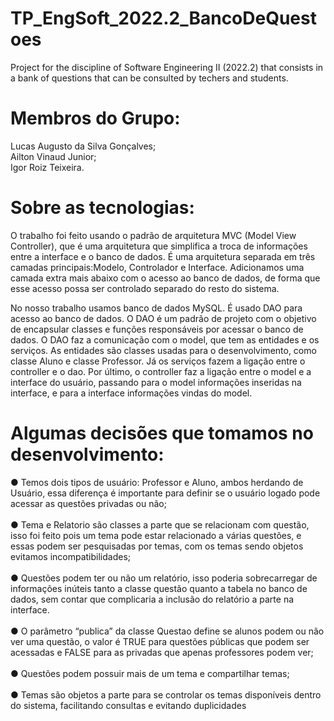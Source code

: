 # TP_EngSoft_2022.2_BancoDeQuestoes
Project for the discipline of Software Engineering II (2022.2) that consists in a bank of questions that can be consulted by techers and students.

# Membros do Grupo:
Lucas Augusto da Silva Gonçalves;<br />
Ailton Vinaud Junior;<br />
Igor Roiz Teixeira.

# Sobre as tecnologias:
O trabalho foi feito usando o padrão de arquitetura MVC (Model View Controller), que é uma arquitetura que simplifica a troca de informações entre a interface e o banco de dados. É uma arquitetura separada em três camadas principais:Modelo, Controlador e Interface. Adicionamos uma camada extra mais abaixo com o acesso ao banco de dados, de forma que esse acesso possa ser controlado separado do resto do sistema.

No nosso trabalho usamos banco de dados MySQL. É usado DAO para acesso ao banco de dados. O DAO é um padrão de projeto com o objetivo de encapsular classes e funções responsáveis por acessar o banco de dados. O DAO faz a comunicação com o model, que tem as entidades e os serviços. As entidades são classes usadas para o desenvolvimento, como classe Aluno e classe Professor. Já os serviços fazem a ligação entre o controller e o dao. Por último, o controller faz a ligação entre o model e a interface do usuário, passando para o model informações inseridas na interface, e para a interface informações vindas do model.

# Algumas decisões que tomamos no desenvolvimento:
●	Temos dois tipos de usuário: Professor e Aluno, ambos herdando de Usuário, essa diferença é importante para definir se o usuário logado pode acessar as questões privadas ou não;<br /><br />
●	Tema e Relatorio são classes a parte que se relacionam com questão, isso foi feito pois um tema pode estar relacionado a várias questões, e essas podem ser pesquisadas por temas, com os temas sendo objetos evitamos incompatibilidades;<br /><br />
●	Questões podem ter ou não um relatório, isso poderia sobrecarregar de informações inúteis tanto a classe questão quanto a tabela no banco de dados, sem contar que complicaria a inclusão do relatório a parte na interface.<br /><br />
●	O parâmetro “publica” da classe Questao define se alunos podem ou não ver uma questão, o valor é TRUE para questões públicas que podem ser acessadas e FALSE para as privadas que apenas professores podem ver;<br /><br />
●	Questões podem possuir mais de um tema e compartilhar temas;<br /><br />
●	Temas são objetos a parte para se controlar os temas disponíveis dentro do sistema, facilitando consultas e evitando duplicidades







